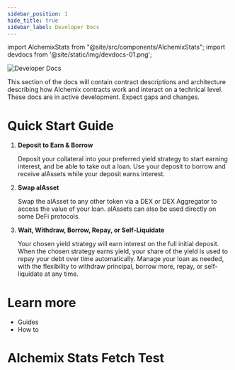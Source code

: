 ```yaml
---
sidebar_position: 1
hide_title: true
sidebar_label: Developer Docs
---
```


import AlchemixStats from "@site/src/components/AlchemixStats";
import devdocs from '@site/static/img/devdocs-01.png';

<img src={devdocs} alt="Developer Docs" class="banner-spacing" />

This section of the docs will contain contract descriptions and architecture describing how Alchemix contracts work and interact on a technical level. These docs are in active development. Expect gaps and changes.

# Quick Start Guide

1. **Deposit to Earn & Borrow**

   Deposit your collateral into your preferred yield strategy to start earning interest, and be able to take out a loan. Use your deposit to borrow and receive alAssets while your deposit earns interest.

2. **Swap alAsset**

   Swap the alAsset to any other token via a DEX or DEX Aggregator to access the value of your loan. alAssets can also be used directly on some DeFi protocols.

3. **Wait, Withdraw, Borrow, Repay, or Self-Liquidate**

   Your chosen yield strategy will earn interest on the full initial deposit. When the chosen strategy earns yield, your share of the yield is used to repay your debt over time automatically. Manage your loan as needed, with the flexibility to withdraw principal, borrow more, repay, or self-liquidate at any time.

# Learn more

- Guides
- How to

# Alchemix Stats Fetch Test

<AlchemixStats />
